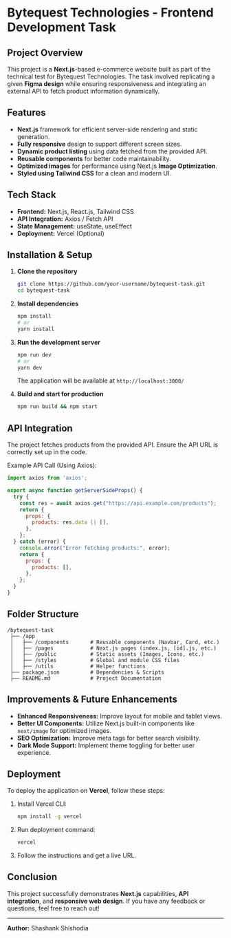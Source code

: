 # Bytequest Technologies - Frontend Development Task

## Project Overview
This project is a **Next.js**-based e-commerce website built as part of the technical test for Bytequest Technologies. The task involved replicating a given **Figma design** while ensuring responsiveness and integrating an external API to fetch product information dynamically.

## Features
- **Next.js** framework for efficient server-side rendering and static generation.
- **Fully responsive** design to support different screen sizes.
- **Dynamic product listing** using data fetched from the provided API.
- **Reusable components** for better code maintainability.
- **Optimized images** for performance using Next.js **Image Optimization**.
- **Styled using Tailwind CSS** for a clean and modern UI.

## Tech Stack
- **Frontend:** Next.js, React.js, Tailwind CSS
- **API Integration:** Axios / Fetch API
- **State Management:** useState, useEffect
- **Deployment:** Vercel (Optional)

## Installation & Setup
1. **Clone the repository**
   ```bash
   git clone https://github.com/your-username/bytequest-task.git
   cd bytequest-task
   ```

2. **Install dependencies**
   ```bash
   npm install
   # or
   yarn install
   ```

3. **Run the development server**
   ```bash
   npm run dev
   # or
   yarn dev
   ```
   The application will be available at `http://localhost:3000/`

4. **Build and start for production**
   ```bash
   npm run build && npm start
   ```

## API Integration
The project fetches products from the provided API. Ensure the API URL is correctly set up in the code.

Example API Call (Using Axios):
```js
import axios from 'axios';

export async function getServerSideProps() {
  try {
    const res = await axios.get("https://api.example.com/products");
    return {
      props: {
        products: res.data || [],
      },
    };
  } catch (error) {
    console.error("Error fetching products:", error);
    return {
      props: {
        products: [],
      },
    };
  }
}
```

## Folder Structure
```
/bytequest-task
 ├── /app
 │   ├── /components       # Reusable components (Navbar, Card, etc.)
 │   ├── /pages            # Next.js pages (index.js, [id].js, etc.)
 │   ├── /public           # Static assets (Images, Icons, etc.)
 │   ├── /styles           # Global and module CSS files
 │   ├── /utils            # Helper functions
 ├── package.json          # Dependencies & Scripts
 ├── README.md             # Project Documentation
```

## Improvements & Future Enhancements
- **Enhanced Responsiveness:** Improve layout for mobile and tablet views.
- **Better UI Components:** Utilize Next.js built-in components like `next/image` for optimized images.
- **SEO Optimization:** Improve meta tags for better search visibility.
- **Dark Mode Support:** Implement theme toggling for better user experience.

## Deployment
To deploy the application on **Vercel**, follow these steps:
1. Install Vercel CLI:
   ```bash
   npm install -g vercel
   ```
2. Run deployment command:
   ```bash
   vercel
   ```
3. Follow the instructions and get a live URL.

## Conclusion
This project successfully demonstrates **Next.js** capabilities, **API integration**, and **responsive web design**. If you have any feedback or questions, feel free to reach out!

---
**Author:** Shashank Shishodia

